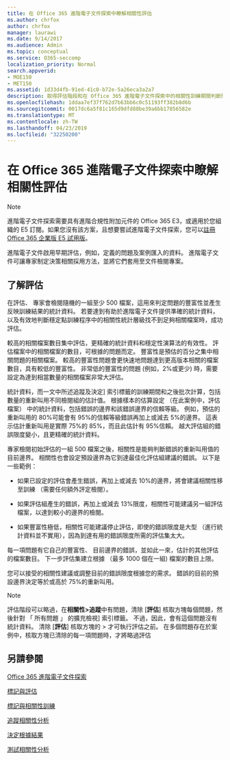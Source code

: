 ```yaml
---
title: 在 Office 365 進階電子文件探索中瞭解相關性評估
ms.author: chrfox
author: chrfox
manager: laurawi
ms.date: 9/14/2017
ms.audience: Admin
ms.topic: conceptual
ms.service: O365-seccomp
localization_priority: Normal
search.appverid:
- MOE150
- MET150
ms.assetid: 1d33d4fb-91ed-41c0-b72e-5a26eca3a2a7
description: 取得評估階段和在 Office 365 進階電子文件探索中的相關性訓練期間判斷問題的豐富性其角色的概觀。
ms.openlocfilehash: 1ddaa7ef37f762d7b63bb6c0c51193ff382b8d6b
ms.sourcegitcommit: 0017dc6a5f81c165d9dfd88be39a6bb17856582e
ms.translationtype: MT
ms.contentlocale: zh-TW
ms.lasthandoff: 04/23/2019
ms.locfileid: "32250200"
---
```

# <a name="understand-assessment-in-relevance-in-office-365-advanced-ediscovery"></a>在 Office 365 進階電子文件探索中瞭解相關性評估

> [!NOTE]
> 進階電子文件探索需要具有進階合規性附加元件的 Office 365 E3，或適用於您組織的 E5 訂閱。如果您沒有該方案，且想要嘗試進階電子文件探索，您可以[註冊 Office 365 企業版 E5 試用版](https://go.microsoft.com/fwlink/p/?LinkID=698279)。 
  
進階電子文件啟用早期評估，例如，定義的問題及案例匯入的資料。 進階電子文件可讓專家制定決策相關採用方法，並將它們套用至文件檢閱專案。
  
## <a name="understanding-assessment"></a>了解評估

在評估、 專家會檢閱隨機的一組至少 500 檔案，這用來判定問題的豐富性並產生反映訓練結果的統計資料。 若要達到有助於進階電子文件提供準確的統計資料，以及有效地判斷穩定點訓練程序中的相關性統計層級找不到足夠相關檔案時，成功評估。 
  
較高的相關檔案數目集中評估，更精確的統計資料和穩定性演算法的有效性。 評估檔案中的相關檔案的數目，可根據的問題而定。 豐富性是預估的百分之集中相關問題的相關檔案。 較高的豐富性問題會更快速地問題達到更高版本相關的檔案數目，具有較低的豐富性。 非常低的豐富性的問題 (例如，2%或更少) 時，需要設定為達到相當數量的相關檔案非常大評估。
  
統計資料，而一文中所述追蹤及決定] 索引標籤的訓練期間和之後批次計算，包括數量的重新叫用不同檢閱組的估計值。 根據樣本的估算設定 （在此案例中，評估檔案） 中的統計資料，包括錯誤的邊界和該錯誤邊界的信賴等級。 例如，預估的重新叫用的 80%可能會有 95%的信賴等級錯誤再加上或減去 5%的邊界。 這表示估計重新叫用是實際 75%的 85%，而且此估計有 95%信賴。 越大評估組的錯誤限度變小，且更精確的統計資料。 
  
專家檢閱初始評估的一組 500 檔案之後，相關性是能夠判斷錯誤的重新叫用值的目前邊界。 相關性也會設定預設邊界為它到達最佳化評估組建議的錯誤。 以下是一些範例：
  
- 如果已設定的評估會產生錯誤，再加上或減去 10%的邊界，將會建議相關性移至訓練 （需要任何額外評定檢閱）。 
    
- 如果評估組產生的錯誤，再加上或減去 13%限度，相關性可能建議另一組評估檔案，以達到較小的邊界的檢閱。 
    
- 如果豐富性極低，相關性可能建議停止評估，即使的錯誤限度是大型 （進行統計資料並不實用），因為到達有用的錯誤限度所需的評估集太大。
    
每一項問題有它自己的豐富性、 目前邊界的錯誤，並如此一來，估計的其他評估的檔案數目。 下一步評估集建立根據 （最多 1000 個在一組) 檔案的數目上限。
  
您可以接受的相關性建議或調整目前的錯誤限度根據您的需求。 錯誤的目前的預設邊界決定等於或高於 75%的重新叫用。
  
> [!NOTE]
> 評估階段可以略過，在**相關性\>追蹤**中有問題，清除 [**評估**] 核取方塊每個問題，然後針對 「 所有問題 」 的擴充檢視] 索引標籤。 不過，因此，會有這個問題沒有統計資料。 清除 [**評估**] 核取方塊的 > 才可執行評估之前。 在多個問題存在於案例中，核取方塊已清除的每一項問題時，才將略過評估 
  
## <a name="see-also"></a>另請參閱

[Office 365 進階電子文件探索](office-365-advanced-ediscovery.md)
  
[標記與評估](tagging-and-assessment-in-advanced-ediscovery.md)
  
[標記與相關性訓練](tagging-and-relevance-training-in-advanced-ediscovery.md)
  
[追蹤相關性分析](track-relevance-analysis-in-advanced-ediscovery.md)
  
[決定根據結果](decision-based-on-the-results-in-advanced-ediscovery.md)
  
[測試相關性分析](test-relevance-analysis-in-advanced-ediscovery.md)

